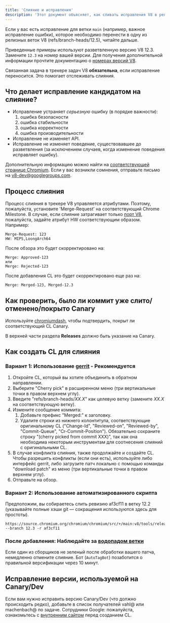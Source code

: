 ```yaml
---
title: 'Слияние и исправления'
description: 'Этот документ объясняет, как сливать исправления V8 в релизную ветку.'
---
```

Если у вас есть исправление для ветки `main` (например, важное исправление ошибки), которое необходимо перенести в одну из релизных веток V8 (refs/branch-heads/12.5), читайте дальше.

Приведенные примеры используют разветвленную версию V8 12.3. Замените `12.3` на номер вашей версии. Для получения дополнительной информации прочтите документацию о [номерах версий V8](/docs/version-numbers).

Связанная задача в трекере задач V8 **обязательна**, если исправление переносится. Это помогает отслеживать слияния.

## Что делает исправление кандидатом на слияние?

- Исправление устраняет *серьезную* ошибку (в порядке важности):
    1. ошибка безопасности
    1. ошибка стабильности
    1. ошибка корректности
    1. ошибка производительности
- Исправление не изменяет API.
- Исправление не изменяет поведение, существовавшее до разветвления (за исключением случаев, когда изменение поведения исправляет ошибку).

Дополнительную информацию можно найти на [соответствующей странице Chromium](https://chromium.googlesource.com/chromium/src/+/HEAD/docs/process/merge_request.md). Если у вас возникли сомнения, отправьте письмо на [v8-dev@googlegroups.com](mailto:v8-dev@googlegroups.com).

## Процесс слияния

Процесс слияния в трекере V8 управляется атрибутами. Поэтому, пожалуйста, установите 'Merge-Request' на соответствующий Chrome Milestone. В случае, если слияние затрагивает только [порт V8](https://v8.dev/docs/ports), пожалуйста, задайте атрибут HW соответствующим образом. Например:

```
Merge-Request: 123
HW: MIPS,LoongArch64
```

После обзора это будет скорректировано на:

```
Merge: Approved-123
или
Merge: Rejected-123
```

После добавления CL это будет скорректировано еще раз на:

```
Merge: Merged-123, Merged-12.3
```

## Как проверить, было ли коммит уже слито/отменено/покрыто Canary

Используйте [chromiumdash](https://chromiumdash.appspot.com/commit/), чтобы подтвердить, покрыт ли соответствующий CL Canary.


В верхней части раздела **Releases** должно быть указание на Canary.

## Как создать CL для слияния

### Вариант 1: Использование [gerrit](https://chromium-review.googlesource.com/) - Рекомендуется


1. Откройте CL, который вы хотите объединить в обратном направлении.
1. Выберите "Cherry pick" в расширенном меню (три вертикальные точки в правом верхнем углу).
1. Введите "refs/branch-heads/*XX.X*" как целевую ветку (замените *XX.X* на соответствующую ветку).
1. Измените сообщение коммита:
   1. Добавьте префикс "Merged:" к заголовку.
   1. Удалите строки из нижнего колонтитула, соответствующие оригинальному CL ("Change-Id", "Reviewed-on", "Reviewed-by", "Commit-Queue", "Cr-Commit-Position"). Обязательно сохраните строку "(cherry picked from commit XXX)", так как она необходима некоторым инструментам для соотнесения слияний с оригинальными CL.
1. В случае конфликта слияния, также продолжайте и создайте CL. Чтобы разрешить конфликты (если они есть), используйте либо интерфейс gerrit, либо загрузите патч локально с помощью команды "download patch" из меню (три вертикальные точки в правом верхнем углу).
1. Отправьте на обзор.

### Вариант 2: Использование автоматизированного скрипта

Предположим, вы собираетесь слить ревизию af3cf11 в ветку 12.2 (указывайте полные хэши git — сокращения используются здесь для простоты).

```
https://source.chromium.org/chromium/chromium/src/+/main:v8/tools/release/merge_to_branch_gerrit.py --branch 12.3 -r af3cf11
```


### После добавления: Наблюдайте за [водопадом ветки](https://ci.chromium.org/p/v8)

Если один из сборщиков не зеленый после обработки вашего патча, немедленно отмените слияние. Бот (`AutoTagBot`) позаботится о правильной версификации через 10 минут.

## Исправление версии, используемой на Canary/Dev

Если вам нужно исправить версию Canary/Dev (что должно происходить редко), добавьте в список получателей vahl@ или machenbach@ по задаче. Сотрудники Google: пожалуйста, ознакомьтесь с [внутренним сайтом](http://g3doc/company/teams/v8/patching_a_version) перед созданием CL.

